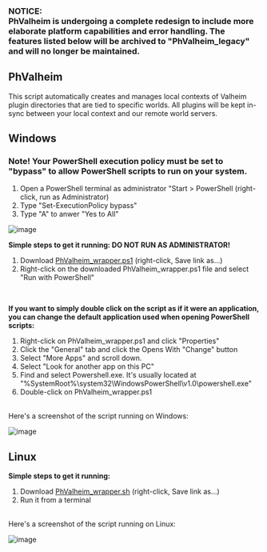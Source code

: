 ### NOTICE: <br>PhValheim is undergoing a complete redesign to include more elaborate platform capabilities and error handling. The features listed below will be archived to "PhValheim_legacy" and will no longer be maintained.



## PhValheim
This script automatically creates and manages local contexts of Valheim plugin directories that are tied to specific worlds. All plugins will be kept in-sync between your local context and our remote world servers.
<br>
## Windows

<h3>Note! Your PowerShell execution policy must be set to "bypass" to allow PowerShell scripts to run on your system.</h3>

1. Open a PowerShell terminal as administrator "Start > PowerShell (right-click, run as Administrator)
2. Type "Set-ExecutionPolicy bypass"
3. Type "A" to anwer "Yes to All"

![image](https://user-images.githubusercontent.com/342276/153093624-c7515d18-c29b-48ba-a34b-bcc462a139ac.png)
<br>

<strong>Simple steps to get it running: DO NOT RUN AS ADMINISTRATOR!</strong>
1. Download [PhValheim_wrapper.ps1](https://raw.githubusercontent.com/brianmiller/PhValheim/main/PhValheim_wrapper.ps1) (right-click, Save link as...)
2. Right-click on the downloaded PhValheim_wrapper.ps1 file and select "Run with PowerShell"
<br>

<strong>If you want to simply double click on the script as if it were an application, you can change the default application used when opening PowerShell scripts:</strong>

1. Right-click on PhValheim_wrapper.ps1 and click "Properties"
2. Click the "General" tab and click the Opens With "Change" button
3. Select "More Apps" and scroll down.
4. Select "Look for another app on this PC"
5. Find and select Powershell.exe. It's usually located at "%SystemRoot%\system32\WindowsPowerShell\v1.0\powershell.exe"
6. Double-click on PhValheim_wrapper.ps1

<br>
Here's a screenshot of the script running on Windows:

![image](https://user-images.githubusercontent.com/342276/152061803-5f2c1a68-ce02-45dc-826c-9c63905c044b.png)
<br>

## Linux
<strong>Simple steps to get it running:</strong>
1. Download [PhValheim_wrapper.sh](https://raw.githubusercontent.com/brianmiller/PhValheim/main/PhValheim_wrapper.sh) (right-click, Save link as...)
2. Run it from a terminal

<br>
Here's a screenshot of the script running on Linux:

![image](https://user-images.githubusercontent.com/342276/153524468-dd62e0a3-640a-4905-ac2d-ff3f6177297f.png)
<br>
